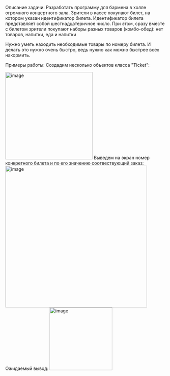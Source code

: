 Описание задачи:
Разработать программу для бармена в холле огромного концертного зала.
Зрители в кассе покупают билет, на котором указан идентификатор билета.
Идентификатор билета представляет собой шестнадцатеричное число.
При этом, сразу вместе с билетом зрители покупают наборы разных товаров (комбо-обед): нет товаров, напитки, еда и напитки

Нужно уметь находить необходимые товары по номеру билета. И делать это нужно очень быстро, ведь нужно как можно быстрее всех накормить.

Примеры работы:
Создадим несколько объектов класса "Ticket": 




<img width="274" alt="image" src="https://github.com/MakaronynaZavtrak/Semenov_Salamakhin_edition/assets/114348027/b62565f2-d950-4b7a-8f07-6633193c1dcb">
Выведем на экран номер конкретного билета и по его значению соотвествующий заказ:








<img width="445" alt="image" src="https://github.com/MakaronynaZavtrak/Semenov_Salamakhin_edition/assets/114348027/a2f32777-8944-42d4-8c7f-4c8251ef9930">
Ожидаемый вывод:







<img width="197" alt="image" src="https://github.com/MakaronynaZavtrak/Semenov_Salamakhin_edition/assets/114348027/ca052514-4818-4688-8892-eddc04a6b192">
